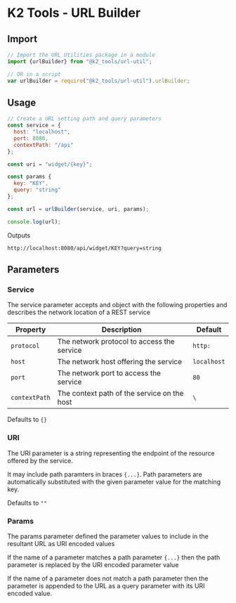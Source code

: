 # K2 Tools - URL Builder

## Import
```javascript
// Import the URL Utilities package in a module
import {urlBuilder} from "@k2_tools/url-util";

// OR in a script
var urlBuilder = require("@k2_tools/url-util").urlBuilder;
```


## Usage
```javascript
// Create a URL setting path and query parameters
const service = {
  host: "localhost",
  port: 8080,
  contextPath: "/api"
};

const uri = "widget/{key}";

const params {
  key: "KEY",
  query: "string"
};

const url = urlBuilder(service, uri, params);

console.log(url);
```

Outputs

```
http://localhost:8080/api/widget/KEY?query=string
```

## Parameters

### Service

The service parameter accepts and object with the following properties and describes the network location of a REST service

| Property | Description | Default |
| --- | --- | --- |
| `protocol` | The network protocol to access the service | `http:` |
| `host` | The network host offering the service | `localhost` |
| `port` | The network port to access the service | `80` |
| `contextPath` | The context path of the service on the host | `\` |

Defaults to `{}`

### URI

The URI parameter is a string representing the endpoint of the resource offered by the service.

It may include path paramters in braces `{...}`. Path parameters are automatically substituted with the given parameter value for the matching key.

Defaults to `""`


### Params

The params parameter defined the parameter values to include in the resultant URL as URI encoded values

If the name of a parameter matches a path parameter `{...}` then the path parameter is replaced by the URI encoded parameter value

If the name of a parameter does not match a path parameter then the parameter is appended to the URL as a query parameter with its URI encoded value.